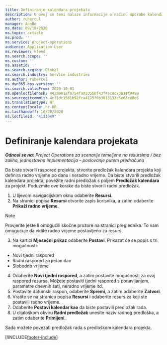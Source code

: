 ```yaml
---
title: Definiranje kalendara projekata
description: U ovoj se temi nalaze informacije o načinu uporabe kalendara projekta za praćenje rasporeda projekata.
author: ruhercul
manager: AnnBe
ms.date: 09/18/2020
ms.topic: article
ms.prod: ''
ms.service: project-operations
audience: Application User
ms.reviewer: kfend
ms.search.scope: ''
ms.custom: ''
ms.assetid: ''
ms.search.region: Global
ms.search.industry: Service industries
ms.author: ruhercul
ms.dyn365.ops.version: ''
ms.search.validFrom: 2020-10-01
ms.openlocfilehash: 442a901af8754fa0335bbf43f4ac8c73b11f9499
ms.sourcegitcommit: 4cf1dc1561b92fca4175f0b3813133c5e63ce8e6
ms.translationtype: HT
ms.contentlocale: hr-HR
ms.lasthandoff: 10/28/2020
ms.locfileid: "4131649"
---
```

# <a name="define-project-calendars"></a>Definiranje kalendara projekata

_**Odnosi se na:** Project Operations za scenarije temeljene na resursima / bez zaliha, jednostavna implementacija – poslovanje putem predračuna_

Da biste stvorili raspored projekta, stvorite predložak kalendara projekta koji definira radno vrijeme po danu i neradno vrijeme. Da biste stvorili predložak kalendara projekta, povežite radni predložak s poljem **Predložak kalendara** za projekt. Poduzmite ove korake da biste stvorili radni predložak.

1. U lijevom navigacijskom oknu odaberite **Resursi**. 
2. Na stranici popisa **Resursi** otvorite zapis korisnika, a zatim odaberite **Prikaži radno vrijeme**.

  > [!NOTE]
  > Provjerite jeste li omogućili skočne prozore na stranici preglednika. To vam omogućuje da vidite radno vrijeme postavljeno za resurs.
  
3. Na kartici **Mjesečni prikaz** odaberite **Postavi**. Prikazat će se popis s tri mogućnosti: 

  - Novi tjedni raspored
  - Radni raspored za jedan dan
  - Slobodno vrijeme

4. Odaberite **Novi tjedni raspored**, a zatim postavite mogućnosti za ovaj raspored resursa. Možete postaviti tjedni raspored s ponavljanjem, parametre dnevnih sati, neradno vrijeme itd.
5. Postavite datumski raspon, odaberite **Spremi**, a zatim odaberite **Zatvori**. 
6. Vratite se na stranicu popisa **Resursi** i odaberite resurs za koji ste postavili radno vrijeme. 
7. Odaberite **Postavi kalendar kao** da biste postavili predložak rada. 
8. U dijaloškom okviru **Radni predložak** unesite naziv radnog predloška, a zatim odaberite **Primijeni**. 

Sada možete povezati predložak rada s predloškom kalendara projekta.


[!INCLUDE[footer-include](../includes/footer-banner.md)]